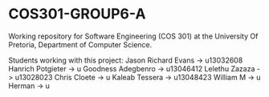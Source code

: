 # COS301-GROUP6-A
Working repository for Software Engineering (COS 301) at the University Of Pretoria, Department of Computer Science.

Students working with this project:
  Jason Richard Evans  -> u13032608
  Hanrich Potgieter  -> u
  Goodness Adegbenro  -> u13046412
  Lelethu Zazaza  -> u13028023
  Chris Cloete  -> u
  Kaleab Tessera  -> u13048423
  William M -> u
  Herman -> u
